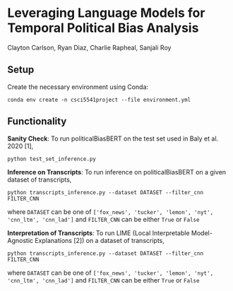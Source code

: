 # Leveraging Language Models for Temporal Political Bias Analysis

Clayton Carlson, Ryan Diaz, Charlie Rapheal, Sanjali Roy

## Setup

Create the necessary environment using Conda:

`conda env create -n csci5541project --file environment.yml`

## Functionality

**Sanity Check**: To run politicalBiasBERT on the test set used in Baly et al. 2020 [1], 

`python test_set_inference.py`

**Inference on Transcripts**: To run inference on politicalBiasBERT on a given dataset of transcripts,

`python transcripts_inference.py --dataset DATASET --filter_cnn FILTER_CNN`

where `DATASET` can be one of `['fox_news', 'tucker', 'lemon', 'nyt', 'cnn_ltm', 'cnn_lad']` and `FILTER_CNN` can be either `True` or `False`

**Interpretation of Transcripts**: To run LIME (Local Interpretable Model-Agnostic Explanations [2]) on a dataset of transcripts,

`python transcripts_inference.py --dataset DATASET --filter_cnn FILTER_CNN`

where `DATASET` can be one of `['fox_news', 'tucker', 'lemon', 'nyt', 'cnn_ltm', 'cnn_lad']` and `FILTER_CNN` can be either `True` or `False`
